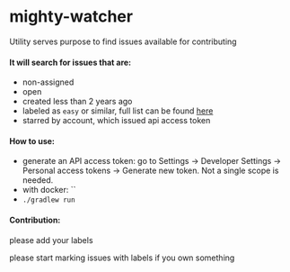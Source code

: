 # mighty-watcher
Utility serves purpose to find issues available for contributing

#### It will search for issues that are:
 - non-assigned 
 - open
 - created less than 2 years ago
 - labeled as `easy` or similar, full list can be found [here](/src/main/resources/parameters.yaml)
 - starred by account, which issued api access token 

#### How to use:
 - generate an API access token: go to Settings -> Developer Settings -> Personal access tokens -> Generate new token. Not a single scope is needed. 
 - with docker: ``
 - `./gradlew run`

#### Contribution:
 please add your labels
 
 please start marking issues with labels if you own something
